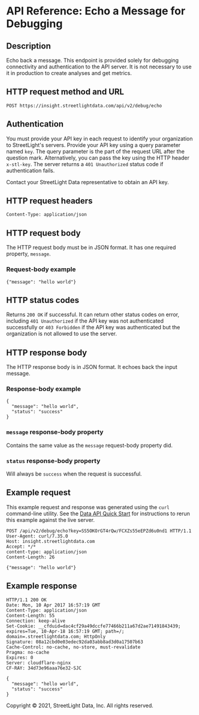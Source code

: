 # API Reference: Echo a Message for Debugging

## Description

Echo back a message. This endpoint is provided solely for debugging connectivity and authentication to the API server. It is not necessary to use it in production to create analyses and get metrics.

## HTTP request method and URL

    POST https://insight.streetlightdata.com/api/v2/debug/echo

## Authentication

You must provide your API key in each request to identify your organization to StreetLight's servers. Provide your API key using a query parameter named `key`. The query parameter is the part of the request URL after the question mark. Alternatively, you can pass the key using the HTTP header `x-stl-key`. The server returns a `401 Unauthorized` status code if authentication fails.

Contact your StreetLight Data representative to obtain an API key.

## HTTP request headers

    Content-Type: application/json

## HTTP request body

The HTTP request body must be in JSON format. It has one required property, `message`.

### Request-body example

    {"message": "hello world"}

## HTTP status codes

Returns `200 OK` if successful. It can return other status codes on error, including `401 Unauthorized` if the API key was not authenticated successfully or `403 Forbidden` if the API key was authenticated but the organization is not allowed to use the server.

## HTTP response body

The HTTP response body is in JSON format. It echoes back the input message.

### Response-body example

    {
      "message": "hello world",
      "status": "success"
    }

### `message` response-body property

Contains the same value as the `message` request-body property did.

### `status` response-body property

Will always be `success` when the request is successful.

## Example request

This example request and response was generated using the `curl` command-line utility. See the [Data API Quick Start](../quickstart) for instructions to rerun this example against the live server.

    POST /api/v2/debug/echo?key=SS5OKOrGT4rQw/FCXZs55eEPZd6u0nd1 HTTP/1.1
    User-Agent: curl/7.35.0
    Host: insight.streetlightdata.com
    Accept: */*
    content-type: application/json
    Content-Length: 26

    {"message": "hello world"}

## Example response

    HTTP/1.1 200 OK
    Date: Mon, 10 Apr 2017 16:57:19 GMT
    Content-Type: application/json
    Content-Length: 55
    Connection: keep-alive
    Set-Cookie: __cfduid=dac4cf29a49dccfe77466b211a67d2ae71491843439; expires=Tue, 10-Apr-18 16:57:19 GMT; path=/; domain=.streetlightdata.com; HttpOnly
    Signature: 08a12cbd0e03edec92da03abb8ad3d0a17507b63
    Cache-Control: no-cache, no-store, must-revalidate
    Pragma: no-cache
    Expires: 0
    Server: cloudflare-nginx
    CF-RAY: 34d73e96aaa76e32-SJC

    {
      "message": "hello world",
      "status": "success"
    }

Copyright &copy; 2021, StreetLight Data, Inc. All rights reserved.
